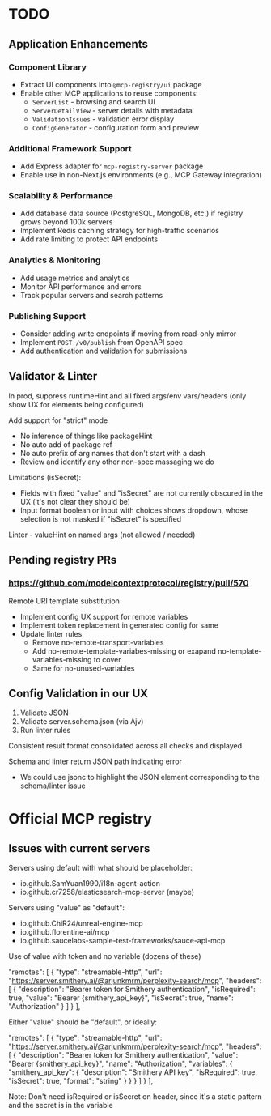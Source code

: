 # TODO

## Application Enhancements

### Component Library
- Extract UI components into `@mcp-registry/ui` package
- Enable other MCP applications to reuse components:
  - `ServerList` - browsing and search UI
  - `ServerDetailView` - server details with metadata
  - `ValidationIssues` - validation error display
  - `ConfigGenerator` - configuration form and preview

### Additional Framework Support
- Add Express adapter for `mcp-registry-server` package
- Enable use in non-Next.js environments (e.g., MCP Gateway integration)

### Scalability & Performance
- Add database data source (PostgreSQL, MongoDB, etc.) if registry grows beyond 100k servers
- Implement Redis caching strategy for high-traffic scenarios
- Add rate limiting to protect API endpoints

### Analytics & Monitoring
- Add usage metrics and analytics
- Monitor API performance and errors
- Track popular servers and search patterns

### Publishing Support
- Consider adding write endpoints if moving from read-only mirror
- Implement `POST /v0/publish` from OpenAPI spec
- Add authentication and validation for submissions

## Validator & Linter


In prod, suppress runtimeHint and all fixed args/env vars/headers (only show UX for elements being configured)

Add support for "strict" mode
- No inference of things like packageHint
- No auto add of package ref
- No auto prefix of arg names that don't start with a dash
- Review and identify any other non-spec massaging we do

Limitations (isSecret):
- Fields with fixed "value" and "isSecret" are not currently obscured in the UX (it's not clear they should be)
- Input format boolean or input with choices shows dropdown, whose selection is not masked if "isSecret" is specified

Linter - valueHint on named args (not allowed / needed)

## Pending registry PRs

### https://github.com/modelcontextprotocol/registry/pull/570

Remote URI template substitution
- Implement config UX support for remote variables
- Implement token replacement in generated config for same
- Update linter rules 
  - Remove no-remote-transport-variables
  - Add no-remote-template-variabes-missing or exapand no-template-variables-missing to cover
  - Same for no-unused-variables

## Config Validation in our UX

1. Validate JSON
2. Validate server.schema.json (via Ajv)
3. Run linter rules

Consistent result format consolidated across all checks and displayed

Schema and linter return JSON path indicating error
- We could use jsonc to highlight the JSON element corresponding to the schema/linter issue

# Official MCP registry





## Issues with current servers

Servers using default with what should be placeholder:
- io.github.SamYuan1990/i18n-agent-action
- io.github.cr7258/elasticsearch-mcp-server (maybe)

Servers using "value" as "default":
- io.github.ChiR24/unreal-engine-mcp
- io.github.florentine-ai/mcp
- io.github.saucelabs-sample-test-frameworks/sauce-api-mcp

Use of value with token and no variable (dozens of these)

"remotes": [
  {
    "type": "streamable-http",
    "url": "https://server.smithery.ai/@arjunkmrm/perplexity-search/mcp",
    "headers": [
      {
        "description": "Bearer token for Smithery authentication",
        "isRequired": true,
        "value": "Bearer {smithery_api_key}",
        "isSecret": true,
        "name": "Authorization"
      }
    ]
  }
],

Either "value" should be "default", or ideally:

"remotes": [
  {
    "type": "streamable-http",
    "url": "https://server.smithery.ai/@arjunkmrm/perplexity-search/mcp",
    "headers": [
      {
        "description": "Bearer token for Smithery authentication",
        "value": "Bearer {smithery_api_key}",
        "name": "Authorization",
        "variables": {
          "smithery_api_key": {
            "description": "Smithery API key",
            "isRequired": true,
            "isSecret": true,
            "format": "string"
          }
        }
      }
    ]
  }
],

Note: Don't need isRequired or isSecret on header, since it's a static pattern and the secret is in the variable